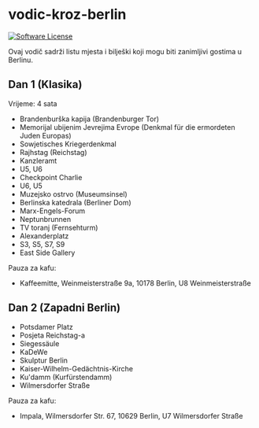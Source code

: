 # vodic-kroz-berlin

[![Software License](https://img.shields.io/badge/license-MIT-green.svg)](LICENSE)

Ovaj vodič sadrži listu mjesta i bilješki koji mogu biti zanimljivi gostima u Berlinu.

## Dan 1 (Klasika)

Vrijeme: 4 sata

- Brandenburška kapija (Brandenburger Tor)
- Memorijal ubijenim Jevrejima Evrope (Denkmal für die ermordeten Juden Europas)
- Sowjetisches Kriegerdenkmal
- Rajhstag (Reichstag)
- Kanzleramt
- U5, U6
- Checkpoint Charlie
- U6, U5
- Muzejsko ostrvo (Museumsinsel)
- Berlinska katedrala (Berliner Dom)
- Marx-Engels-Forum
- Neptunbrunnen
- TV toranj (Fernsehturm)
- Alexanderplatz
- S3, S5, S7, S9
- East Side Gallery

Pauza za kafu:

- Kaffeemitte, Weinmeisterstraße 9a, 10178 Berlin, U8 Weinmeisterstraße

## Dan 2 (Zapadni Berlin)

- Potsdamer Platz
- Posjeta Reichstag-a
- Siegessäule
- KaDeWe
- Skulptur Berlin
- Kaiser-Wilhelm-Gedächtnis-Kirche
- Ku'damm (Kurfürstendamm)
- Wilmersdorfer Straße

Pauza za kafu:

- Impala, Wilmersdorfer Str. 67, 10629 Berlin, U7 Wilmersdorfer Straße
